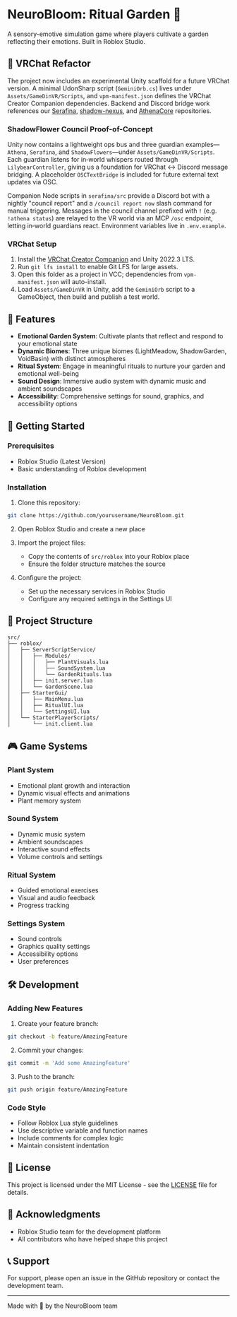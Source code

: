 # NeuroBloom: Ritual Garden 🌸

A sensory-emotive simulation game where players cultivate a garden reflecting their emotions. Built in Roblox Studio.

## 🔮 VRChat Refactor

The project now includes an experimental Unity scaffold for a future VRChat version. A minimal UdonSharp script (`GeminiOrb.cs`) lives under `Assets/GameDinVR/Scripts`, and `vpm-manifest.json` defines the VRChat Creator Companion dependencies. Backend and Discord bridge work references our [Serafina](https://github.com/mkworldwide/serafina), [shadow-nexus](https://github.com/mkworldwide/shadow-nexus), and [AthenaCore](https://github.com/mkworldwide/athenacore) repositories.

### ShadowFlower Council Proof-of-Concept

Unity now contains a lightweight ops bus and three guardian examples—`Athena`, `Serafina`, and `ShadowFlowers`—under
`Assets/GameDinVR/Scripts`. Each guardian listens for in‑world whispers routed through `LilybearController`, giving us a
foundation for VRChat <-> Discord message bridging. A placeholder `OSCTextBridge` is included for future external text updates
via OSC.

Companion Node scripts in `serafina/src` provide a Discord bot with a nightly "council report" and a `/council report now`
slash command for manual triggering. Messages in the council channel prefixed with `!` (e.g. `!athena status`) are relayed to
the VR world via an MCP `/osc` endpoint, letting in‑world guardians react. Environment variables live in `.env.example`.

### VRChat Setup

1. Install the [VRChat Creator Companion](https://vcc.docs.vrchat.com/) and Unity 2022.3 LTS.
2. Run `git lfs install` to enable Git LFS for large assets.
3. Open this folder as a project in VCC; dependencies from `vpm-manifest.json` will auto-install.
4. Load `Assets/GameDinVR` in Unity, add the `GeminiOrb` script to a GameObject, then build and publish a test world.

## 🌟 Features

- **Emotional Garden System**: Cultivate plants that reflect and respond to your emotional state
- **Dynamic Biomes**: Three unique biomes (LightMeadow, ShadowGarden, VoidBasin) with distinct atmospheres
- **Ritual System**: Engage in meaningful rituals to nurture your garden and emotional well-being
- **Sound Design**: Immersive audio system with dynamic music and ambient soundscapes
- **Accessibility**: Comprehensive settings for sound, graphics, and accessibility options

## 🚀 Getting Started

### Prerequisites

- Roblox Studio (Latest Version)
- Basic understanding of Roblox development

### Installation

1. Clone this repository:
```bash
git clone https://github.com/yourusername/NeuroBloom.git
```

2. Open Roblox Studio and create a new place

3. Import the project files:
   - Copy the contents of `src/roblox` into your Roblox place
   - Ensure the folder structure matches the source

4. Configure the project:
   - Set up the necessary services in Roblox Studio
   - Configure any required settings in the Settings UI

## 📁 Project Structure

```
src/
├── roblox/
│   ├── ServerScriptService/
│   │   ├── Modules/
│   │   │   ├── PlantVisuals.lua
│   │   │   ├── SoundSystem.lua
│   │   │   └── GardenRituals.lua
│   │   ├── init.server.lua
│   │   └── GardenScene.lua
│   ├── StarterGui/
│   │   ├── MainMenu.lua
│   │   ├── RitualUI.lua
│   │   └── SettingsUI.lua
│   └── StarterPlayerScripts/
│       └── init.client.lua
```

## 🎮 Game Systems

### Plant System
- Emotional plant growth and interaction
- Dynamic visual effects and animations
- Plant memory system

### Sound System
- Dynamic music system
- Ambient soundscapes
- Interactive sound effects
- Volume controls and settings

### Ritual System
- Guided emotional exercises
- Visual and audio feedback
- Progress tracking

### Settings System
- Sound controls
- Graphics quality settings
- Accessibility options
- User preferences

## 🛠️ Development

### Adding New Features

1. Create your feature branch:
```bash
git checkout -b feature/AmazingFeature
```

2. Commit your changes:
```bash
git commit -m 'Add some AmazingFeature'
```

3. Push to the branch:
```bash
git push origin feature/AmazingFeature
```

### Code Style

- Follow Roblox Lua style guidelines
- Use descriptive variable and function names
- Include comments for complex logic
- Maintain consistent indentation

## 📝 License

This project is licensed under the MIT License - see the [LICENSE](LICENSE) file for details.

## 🙏 Acknowledgments

- Roblox Studio team for the development platform
- All contributors who have helped shape this project

## 📞 Support

For support, please open an issue in the GitHub repository or contact the development team.

---

Made with 💖 by the NeuroBloom team 